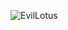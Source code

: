 ![EvilLotus](https://github.com/yuankong666/Ultimate-RAT-Collection/assets/128066597/3434a4f9-2007-4a18-aad7-6f4808f95a25)
